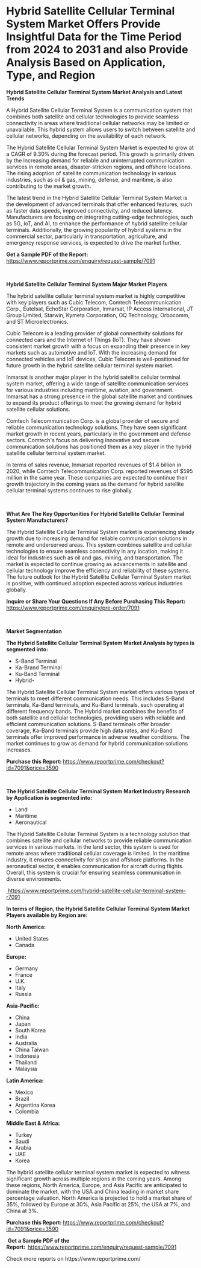 <p><h1>Hybrid Satellite Cellular Terminal System Market Offers Provide Insightful Data for the Time Period from 2024 to 2031 and also Provide Analysis Based on Application, Type, and Region</h1></p><p><strong>Hybrid Satellite Cellular Terminal System Market Analysis and Latest Trends</strong></p>
<p><p>A Hybrid Satellite Cellular Terminal System is a communication system that combines both satellite and cellular technologies to provide seamless connectivity in areas where traditional cellular networks may be limited or unavailable. This hybrid system allows users to switch between satellite and cellular networks, depending on the availability of each network.</p><p>The Hybrid Satellite Cellular Terminal System Market is expected to grow at a CAGR of 9.30% during the forecast period. This growth is primarily driven by the increasing demand for reliable and uninterrupted communication services in remote areas, disaster-stricken regions, and offshore locations. The rising adoption of satellite communication technology in various industries, such as oil & gas, mining, defense, and maritime, is also contributing to the market growth.</p><p>The latest trend in the Hybrid Satellite Cellular Terminal System Market is the development of advanced terminals that offer enhanced features, such as faster data speeds, improved connectivity, and reduced latency. Manufacturers are focusing on integrating cutting-edge technologies, such as 5G, IoT, and AI, to enhance the performance of hybrid satellite cellular terminals. Additionally, the growing popularity of hybrid systems in the commercial sector, particularly in transportation, agriculture, and emergency response services, is expected to drive the market further.</p></p>
<p><strong>Get a Sample PDF of the Report:&nbsp;</strong> <a href="https://www.reportprime.com/enquiry/request-sample/7091">https://www.reportprime.com/enquiry/request-sample/7091</a></p>
<p>&nbsp;</p>
<p><strong>Hybrid Satellite Cellular Terminal System Major Market Players</strong></p>
<p><p>The hybrid satellite cellular terminal system market is highly competitive with key players such as Cubic Telecom, Comtech Telecommunication Corp., Eutelsat, EchoStar Corporation, Inmarsat, IP Access International, JT Group Limited, Starwin, Kymeta Corporation, OQ Technology, Orbocomm, and ST Microelectronics.</p><p>Cubic Telecom is a leading provider of global connectivity solutions for connected cars and the Internet of Things (IoT). They have shown consistent market growth with a focus on expanding their presence in key markets such as automotive and IoT. With the increasing demand for connected vehicles and IoT devices, Cubic Telecom is well-positioned for future growth in the hybrid satellite cellular terminal system market.</p><p>Inmarsat is another major player in the hybrid satellite cellular terminal system market, offering a wide range of satellite communication services for various industries including maritime, aviation, and government. Inmarsat has a strong presence in the global satellite market and continues to expand its product offerings to meet the growing demand for hybrid satellite cellular solutions.</p><p>Comtech Telecommunication Corp. is a global provider of secure and reliable communication technology solutions. They have seen significant market growth in recent years, particularly in the government and defense sectors. Comtech's focus on delivering innovative and secure communication solutions has positioned them as a key player in the hybrid satellite cellular terminal system market.</p><p>In terms of sales revenue, Inmarsat reported revenues of $1.4 billion in 2020, while Comtech Telecommunication Corp. reported revenues of $595 million in the same year. These companies are expected to continue their growth trajectory in the coming years as the demand for hybrid satellite cellular terminal systems continues to rise globally.</p></p>
<p>&nbsp;</p>
<p><strong>What Are The Key Opportunities For Hybrid Satellite Cellular Terminal System Manufacturers?</strong></p>
<p><p>The Hybrid Satellite Cellular Terminal System market is experiencing steady growth due to increasing demand for reliable communication solutions in remote and underserved areas. This system combines satellite and cellular technologies to ensure seamless connectivity in any location, making it ideal for industries such as oil and gas, mining, and transportation. The market is expected to continue growing as advancements in satellite and cellular technology improve the efficiency and reliability of these systems. The future outlook for the Hybrid Satellite Cellular Terminal System market is positive, with continued adoption expected across various industries globally.</p></p>
<p><strong>Inquire or Share Your Questions If Any Before Purchasing This Report:</strong> <a href="https://www.reportprime.com/enquiry/pre-order/7091">https://www.reportprime.com/enquiry/pre-order/7091</a></p>
<p>&nbsp;</p>
<p><strong>Market Segmentation</strong></p>
<p><strong>The Hybrid Satellite Cellular Terminal System Market Analysis by types is segmented into:</strong></p>
<p><ul><li>S-Band Terminal</li><li>Ka-Brand Terminal</li><li>Ku-Band Terminal</li><li>Hybrid-</li></ul></p>
<p><p>The Hybrid Satellite Cellular Terminal System market offers various types of terminals to meet different communication needs. This includes S-Band terminals, Ka-Band terminals, and Ku-Band terminals, each operating at different frequency bands. The Hybrid market combines the benefits of both satellite and cellular technologies, providing users with reliable and efficient communication solutions. S-Band terminals offer broader coverage, Ka-Band terminals provide high data rates, and Ku-Band terminals offer improved performance in adverse weather conditions. The market continues to grow as demand for hybrid communication solutions increases.</p></p>
<p><strong>Purchase this Report:&nbsp;</strong><a href="https://www.reportprime.com/checkout?id=7091&price=3590">https://www.reportprime.com/checkout?id=7091&price=3590</a></p>
<p>&nbsp;</p>
<p><strong>The Hybrid Satellite Cellular Terminal System Market Industry Research by Application is segmented into:</strong></p>
<p><ul><li>Land</li><li>Maritime</li><li>Aeronautical</li></ul></p>
<p><p>The Hybrid Satellite Cellular Terminal System is a technology solution that combines satellite and cellular networks to provide reliable communication services in various markets. In the land sector, this system is used for remote areas where traditional cellular coverage is limited. In the maritime industry, it ensures connectivity for ships and offshore platforms. In the aeronautical sector, it enables communication for aircraft during flights. Overall, this system is crucial for ensuring seamless communication in diverse environments.</p></p>
<p><a href="https://www.reportprime.com/hybrid-satellite-cellular-terminal-system-r7091">&nbsp;https://www.reportprime.com/hybrid-satellite-cellular-terminal-system-r7091</a></p>
<p><strong>In terms of Region, the Hybrid Satellite Cellular Terminal System Market Players available by Region are:</strong></p>
<p>
    <p> <strong> North America: </strong>
        <ul>
            <li>United States</li>
            <li>Canada</li>
        </ul>
        </p> 
    <p> <strong> Europe: </strong>
        <ul>
            <li>Germany</li>
            <li>France</li>
            <li>U.K.</li>
            <li>Italy</li>
            <li>Russia</li>
        </ul>
        </p> 
    <p> <strong> Asia-Pacific: </strong>
        <ul>
            <li>China</li>
            <li>Japan</li>
            <li>South Korea</li>
            <li>India</li>
            <li>Australia</li>
            <li>China Taiwan</li>
            <li>Indonesia</li>
            <li>Thailand</li>
            <li>Malaysia</li>
        </ul>
        </p> 
    <p> <strong> Latin America: </strong>
        <ul>
            <li>Mexico</li>
            <li>Brazil</li>
            <li>Argentina Korea</li>
            <li>Colombia</li>
        </ul>
        </p> 
    <p> <strong> Middle East & Africa: </strong>
        <ul>
            <li>Turkey</li>
            <li>Saudi</li>
            <li>Arabia</li>
            <li>UAE</li>
            <li>Korea</li>
        </ul>
    </p>
    </p>
<p><p>The hybrid satellite cellular terminal system market is expected to witness significant growth across multiple regions in the coming years. Among these regions, North America, Europe, and Asia Pacific are anticipated to dominate the market, with the USA and China leading in market share percentage valuation. North America is projected to hold a market share of 35%, followed by Europe at 30%, Asia Pacific at 25%, the USA at 7%, and China at 3%.</p></p>
<p><strong>Purchase this Report: </strong><a href="https://www.reportprime.com/checkout?id=7091&price=3590">https://www.reportprime.com/checkout?id=7091&price=3590</a></p>
<p>&nbsp;<strong>Get a Sample PDF of the Report:&nbsp;&nbsp;</strong><a href="https://www.reportprime.com/enquiry/request-sample/7091">https://www.reportprime.com/enquiry/request-sample/7091</a></p>
<p><strong></strong></p>
<p>Check more reports on https://www.reportprime.com/</p>